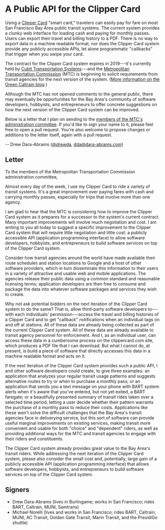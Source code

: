 A Public API for the Clipper Card
=================================
Using a [Clipper Card](https://www.clippercard.com) "smart card," travelers can easily pay for fare on most San Francisco Bay Area public transit systems. The current system provides a clunky web interface for loading cash and paying for monthly passes. Users can export their travel and billing history to a PDF. There is no way to export data in a machine readable format, nor does the Clipper Card system provide any publicly accessible APIs, let alone programmatic "callbacks" that trigger when you swipe your card.

The contract for the Clipper Card system expires in 2019---it's currently held by [Cubit Transportation Systems](http://cts.cubic.com/)---and the [Metropolitan Transportation Commission](http://www.mtc.ca.gov/) (MTC) is beginning to solicit requirements from transit agencies for the next version of the system. ([More information on the Green Caltrain blog](http://www.greencaltrain.com/2014/04/caltrain-cac-tomorrow-mtc-starting-to-take-feedback-on-clipper-2-0/).)

Although the MTC has not opened comments to the general public, there may eventually be opportunities for the Bay Area's community of software developers, hobbyists, and entrepreneurs to offer concrete suggestions on how the next version of the Clipper Card system can be improved.

Below is a letter that I plan on sending to the [members of the MTC's administration committee](http://www.mtc.ca.gov/about_mtc/standing_committees.htm). If you'd like to sign your name to it, please feel free to open a pull request. You're also welcome to propose changes or additions to the letter itself, again with a pull request. 

-- Drew Dara-Abrams ([@drewda](twitter.com/drewda), [dda@dara-abrams.com](mailto:dda@dara-abrams.com))

Letter
------

To the members of the Metropolitan Transportation Commission administration committee,

Almost every day of the week, I use my Clipper Card to ride a variety of transit systems. It's a great improvement over paying fares with cash and carrying monthly passes, especially for trips that involve more than one agency.

I am glad to hear that the MTC is considering how to improve the Clipper Card system as it prepares for a successor to the system's current contract. Many important improvements will involve much negotiation and cost. I am writing to you all today to suggest a specific improvement to the Clipper Card system that will require little negotiation and little cost: a publicly accessible API (application programming interface) to allow software developers, hobbyists, and entrepreneurs to build software services on top of the Clipper Card system.

Consider how transit agencies around the world have made available their route schedules and station locations to Google and a host of other software providers, which in turn disseminate this information to their users in a variety of attractive and usable web and mobile applications. The agencies release their public data using a common standard and reasonable licensing terms; application developers are then free to consume and package the data into whatever software packages and services they wish to create.

Why not ask potential bidders on the next iteration of the Clipper Card system to do the same? That is, allow third-party software developers to---with each individuals' permission---access the travel and billing histories of a Clipper Card and to get "callback" notifications when an individual tags on and off at stations. All of these data are already being collected as part of the current Clipper Card system. All of these data are already available to transit agency personnel for enforcement. And I, as an individual user, can access these data in a cumbersome process on the clippercard.com site, which produces a PDF file that I can download. But what I cannot do, at present, is build a piece of software that directly accesses this data in a machine readable format and acts on it.

If the next iteration of the Clipper Card system provides such a public API, I and other software developers could create, to give three examples: an application that analyzes your regular transit usage patterns and suggests alternative routes to try or when to purchase a monthly pass; or an application that sends you a text message on your phone with BART system alerts when it's aware that you've entered, but not yet exited, a BART faregate; or a beautifully presented summary of transit rides taken over a selected time period, letting a user decide whether their pattern warrants the purchase of a monthly pass to reduce their costs. Applications like these won't solve the difficult challenges that the Bay Area's transit agencies face in deliverying service, but this sort of software can provide useful marginal improvements on existing services, making transit more convenient and usable for both "choice" and "dependent" riders, as well as providing additional ways for the MTC and transit agencies to engage with their riders and constituents.

The Clipper Card system already provides great value to the Bay Area's transit riders. While addressing the next iteration of the Clipper Card system, please also consider the small cost and, potentially, large gain of a publicly accessible API (application programming interface) that allows software developers, hobbyists, and entrepreneurs to build software services on top of the Clipper Card system.



Signers
-------

* Drew Dara-Abrams (lives in Burlingame; works in San Francisco; rides BART, Caltrain, MUNI, Samtrans)
* Michael Norelli (lives and works in San Francisco; rides BART, Caltrain, MUNI, AC Transit, Golden Gate Transit, Marin Transit, and the PresidiGo shuttle)
